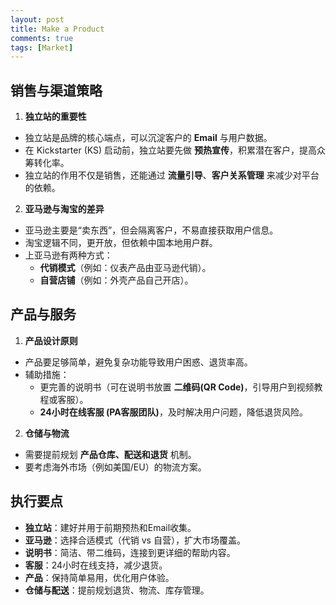 ```yaml
---
layout: post
title: Make a Product
comments: true
tags: [Market]
---
```




## 销售与渠道策略
<p></p>

1. **独立站的重要性**

* 独立站是品牌的核心端点，可以沉淀客户的 **Email** 与用户数据。
* 在 Kickstarter (KS) 启动前，独立站要先做 **预热宣传**，积累潜在客户，提高众筹转化率。
* 独立站的作用不仅是销售，还能通过 **流量引导**、**客户关系管理** 来减少对平台的依赖。

2. **亚马逊与淘宝的差异**

* 亚马逊主要是“卖东西”，但会隔离客户，不易直接获取用户信息。
* 淘宝逻辑不同，更开放，但依赖中国本地用户群。
* 上亚马逊有两种方式：
  * **代销模式**（例如：仪表产品由亚马逊代销）。
  * **自营店铺**（例如：外壳产品自己开店）。

## 产品与服务
<p></p>

1. **产品设计原则**

* 产品要足够简单，避免复杂功能导致用户困惑、退货率高。
* 辅助措施：
  * 更完善的说明书（可在说明书放置 **二维码(QR Code)**，引导用户到视频教程或客服）。
  * **24小时在线客服 (PA客服团队)**，及时解决用户问题，降低退货风险。

2. **仓储与物流**

* 需要提前规划 **产品仓库、配送和退货** 机制。
* 要考虑海外市场（例如美国/EU）的物流方案。


## 执行要点
<p></p>

* **独立站**：建好并用于前期预热和Email收集。
* **亚马逊**：选择合适模式（代销 vs 自营），扩大市场覆盖。
* **说明书**：简洁、带二维码，连接到更详细的帮助内容。
* **客服**：24小时在线支持，减少退货。
* **产品**：保持简单易用，优化用户体验。
* **仓储与配送**：提前规划退货、物流、库存管理。
